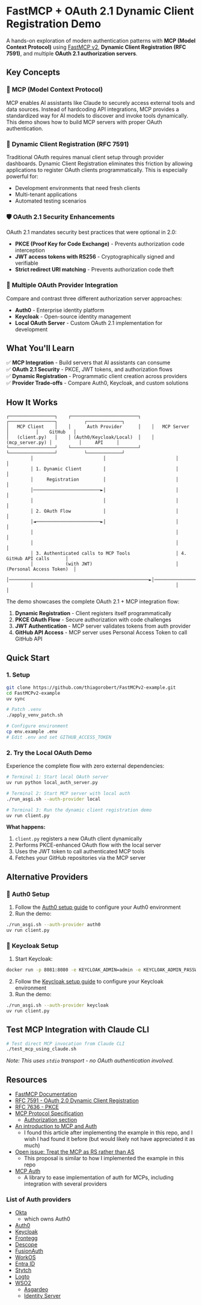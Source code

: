 # FastMCP + OAuth 2.1 Dynamic Client Registration Demo

A hands-on exploration of modern authentication patterns with **MCP (Model Context Protocol)** using [FastMCP v2](https://github.com/jlowin/fastmcp), **Dynamic Client Registration (RFC 7591)**, and multiple **OAuth 2.1 authorization servers**.

## Key Concepts

### 🔌 **MCP (Model Context Protocol)**
MCP enables AI assistants like Claude to securely access external tools and data sources. Instead of hardcoding API integrations, MCP provides a standardized way for AI models to discover and invoke tools dynamically. This demo shows how to build MCP servers with proper OAuth authentication.

### 🔐 **Dynamic Client Registration (RFC 7591)**
Traditional OAuth requires manual client setup through provider dashboards. Dynamic Client Registration eliminates this friction by allowing applications to register OAuth clients programmatically. This is especially powerful for:
- Development environments that need fresh clients
- Multi-tenant applications 
- Automated testing scenarios

### 🛡️ **OAuth 2.1 Security Enhancements**
OAuth 2.1 mandates security best practices that were optional in 2.0:
- **PKCE (Proof Key for Code Exchange)** - Prevents authorization code interception
- **JWT access tokens with RS256** - Cryptographically signed and verifiable
- **Strict redirect URI matching** - Prevents authorization code theft

### 🏢 **Multiple OAuth Provider Integration**
Compare and contrast three different authorization server approaches:
- **Auth0** - Enterprise identity platform
- **Keycloak** - Open-source identity management
- **Local OAuth Server** - Custom OAuth 2.1 implementation for development

## What You'll Learn

✅ **MCP Integration** - Build servers that AI assistants can consume  
✅ **OAuth 2.1 Security** - PKCE, JWT tokens, and authorization flows  
✅ **Dynamic Registration** - Programmatic client creation across providers  
✅ **Provider Trade-offs** - Compare Auth0, Keycloak, and custom solutions

## How It Works

```
┌─────────────────┐    ┌─────────────────────────┐    ┌─────────────────┐          ┌─────────────┐
│   MCP Client    │    │      Auth Provider      │    │   MCP Server    │          │    GitHub   │
│   (client.py)   │    │ (Auth0/Keycloak/Local)  │    │ (mcp_server.py) │          │     API     │
└─────────────────┘    └─────────────────────────┘    └─────────────────┘          └─────────────┘
         │                          │                          │                          │
         │ 1. Dynamic Client        │                          │                          │
         │     Registration         │                          │                          │
         │─────────────────────────►│                          │                          │
         │                          │                          │                          │
         │ 2. OAuth Flow            │                          │                          │
         │◄────────────────────────►│                          │                          │
         │                                                     │                          │
         │                                                     │                          │
         │ 3. Authenticated calls to MCP Tools                 │ 4. GitHub API calls      │
         │            (with JWT)                               │ (Personal Access Token)  │
         │────────────────────────────────────────────────────►│─────────────────────────►│
         │                                                     │                          │
```

The demo showcases the complete OAuth 2.1 + MCP integration flow:
1. **Dynamic Registration** - Client registers itself programmatically
2. **PKCE OAuth Flow** - Secure authorization with code challenges  
3. **JWT Authentication** - MCP server validates tokens from auth provider
4. **GitHub API Access** - MCP server uses Personal Access Token to call GitHub API

## Quick Start

### 1. Setup
```bash
git clone https://github.com/thiagorobert/FastMCPv2-example.git
cd FastMCPv2-example
uv sync

# Patch .venv
./apply_venv_patch.sh

# Configure environment
cp env.example .env
# Edit .env and set GITHUB_ACCESS_TOKEN
```

### 2. Try the Local OAuth Demo

Experience the complete flow with zero external dependencies:

```bash
# Terminal 1: Start local OAuth server
uv run python local_auth_server.py

# Terminal 2: Start MCP server with local auth
./run_asgi.sh --auth-provider local

# Terminal 3: Run the dynamic client registration demo
uv run client.py
```

**What happens:**
1. `client.py` registers a new OAuth client dynamically
2. Performs PKCE-enhanced OAuth flow with the local server
3. Uses the JWT token to call authenticated MCP tools
4. Fetches your GitHub repositories via the MCP server

## Alternative Providers

### 🏢 **Auth0 Setup**
1. Follow the [Auth0 setup guide](docs/auth0-rfc7591.md) to configure your Auth0 environment
2. Run the demo:
```bash
./run_asgi.sh --auth-provider auth0
uv run client.py
```

### 🔧 **Keycloak Setup**
1. Start Keycloak:
```bash
docker run -p 8081:8080 -e KEYCLOAK_ADMIN=admin -e KEYCLOAK_ADMIN_PASSWORD=admin quay.io/keycloak/keycloak:24.0.4 start-dev
```
2. Follow the [Keycloak setup guide](docs/keycloak-rfc7591.md) to configure your Keycloak environment
3. Run the demo:
```bash
./run_asgi.sh --auth-provider keycloak
uv run client.py
```

## Test MCP Integration with Claude CLI
```bash
# Test direct MCP invocation from Claude CLI
./test_mcp_using_claude.sh
```
*Note: This uses `stdio` transport - no OAuth authentication involved.*

## Resources

- [FastMCP Documentation](https://github.com/jlowin/fastmcp)
- [RFC 7591 - OAuth 2.0 Dynamic Client Registration](https://tools.ietf.org/html/rfc7591)
- [RFC 7636 - PKCE](https://tools.ietf.org/html/rfc7636)
- [MCP Protocol Specification](https://modelcontextprotocol.io/)
  * [Authorization section](https://modelcontextprotocol.io/specification/draft/basic/authorization)
- [An introduction to MCP and Auth](https://auth0.com/blog/an-introduction-to-mcp-and-authorization/)
  * I found this article after implementing the example in this repo, and I wish I had found it before (but would likely not have appreciated it as much)
- [Open issue: Treat the MCP as RS rather than AS ](https://github.com/modelcontextprotocol/modelcontextprotocol/issues/205)
  * This proposal is similar to how I implemented the example in this repo
- [MCP Auth](https://mcp-auth.dev/)
  * A library to ease implementation of auth for MCPs, including integration with several providers

### List of Auth providers

* [Okta](https://www.okta.com/)
  * which owns Auth0
* [Auth0](https://auth0.com)
* [Keycloak](https://keycloak.org)
* [Frontegg](https://frontegg.com)
* [Descope](https://descope.com)
* [FusionAuth](https://fusionauth.io)
* [WorkOS](https://workos.com)
* [Entra ID](https://www.microsoft.com/en-us/security/business/identity-access/microsoft-entra-id)
* [Stytch](https://stytch.com)
* [Logto](https://logto.io/)
* [WSO2](https://wso2.com)
  * [Asgardeo](https://wso2.com/asgardeo/)
  * [Identity Server](https://wso2.com/identity-server/)